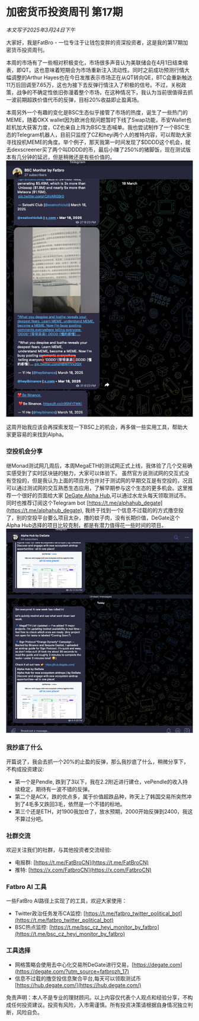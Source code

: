 # 加密货币投资周刊 第17期

_本文写于2025年3月24日下午_


大家好，我是FatBro - 一位专注于让钱包变胖的资深投资者，这是我的第17期加密货币投资周刊。

本周的市场有了一些相对积极变化，市场很多声音认为美联储会在4月1日结束缩表，即QT。这也意味着短期会为市场重新注入流动性。同时之前成功预测行情大幅调整的Arthur Hayes也在今日发推表示市场正在从QT转向QE，BTC会重新触达11万后回调至7.65万，这也为接下去反弹行情注入了积极的信号。不过，关税政策，战争的不确定性依旧弥漫着整个市场，在这种情况下，我认为当前很值得去抓一波前期超跌价值代币的反弹，目标20%收益即止盈离场。

本周另外一个有趣的变化是BSC生态似乎接管了市场的热度，诞生了一些热门的MEME，随着OKX wallet因为欧洲合规问题暂时下线了Swap功能，币安Wallet也趁机加大获客力度，CZ也亲自上阵为BSC生态喊单。我也尝试制作了一个BSC生态的Telegram机器人，目前只监控了CZ和heyi两个人的推特内容，可以帮助大家寻找投机MEME的角度。举个例子，那天我第一时间发现了$DDDD这个机会，就去dexscreener买了两个叫DDDD的币，最后小赚了250%的猪脚饭，现在测试版本有几分钟的延迟，但是稍微还是有些价值的。
![](2025-03-24-14-50-20.png)

这周开始我应该会再探索发现一下BSC上的机会，再多做一些实用工具，帮助大家更容易的来找到Alpha。

### 空投机会分享
继Monad测试网几周后，本周MegaETH的测试网正式上线，我体验了几个交易确实感受到了实时区块链的魅力，大家可以体验下。
虽然官方说测试网的交互式没有空投的，但是我认为上面的项目方也许对于测试网的早期交互是有空投的，况且可以通过测试网的交互熟悉生态应用，了解早期参与这个生态的更多机会。这里推荐一个很好的页面给大家 [DeGate Alpha Hub](https://hub.degate.com/megaeth-testnet),可以通过水龙头每天领取测试币。 
同时也推荐订阅这个Telegram bot [https://t.me/alphahub_degate](https://t.me/alphahub_degate), 我终于找到一个信息不过载的的方式撸空投了，别的空投平台要么项目太杂，撸的蚊子肉，没有长期价值，DeGate这个Alpha Hub选择的项目比较克制，都是有潜力值得花一些时间的项目。
![](2025-03-24-16-29-09.png)

### 我抄底了什么
开篇说了，我会去抓一个20%的止盈的反弹，那么我抄底了什么，稍微分享下，不构成投资建议:
- 第一个是Pendle, 跌到了3以下，我在2.2附近进行建仓，vePendle的收入持续稳定，期待有一波不错的反弹。
- 第二个是ACX，跌的优点多，属于价值超跌品种，昨天上了韩国交易所突然冲到了4毛多又跌回3毛，依然是一个不错的标地。
- 第三个还是ETH，对1900我加仓了，放水预期，2000开始反弹到2400，我这不算过分吧。

### 社群交流
欢迎关注我们的社群，与其他投资者交流经验:
- 电报群: [https://t.me/FatBroCN](https://t.me/FatBroCN)
- 推特: [https://x.com/FatbroCN](https://x.com/FatbroCN)

### Fatbro AI 工具
一些FatBro AI路径上实现了的工具，欢迎大家使用：
- Twitter政治任务发币CA监控: [https://t.me/fatbro_twitter_political_bot](https://t.me/fatbro_twitter_political_bot)
- BSC热点监控: [https://t.me/bsc_cz_heyi_monitor_by_fatbro](https://t.me/bsc_cz_heyi_monitor_by_fatbro)

### 工具选择
- 网格策略会使用去中心化交易所DeGate进行交易，[https://degate.com](https://degate.com/?utm_source=fatbrozh_17)
- 信息不过载的撸空投信息聚合平台,每天可以领取测试币 [https://hub.degate.com/](https://hub.degate.com/)


免责声明：本人不是专业的理财顾问。以上内容仅代表个人观点和经验分享，不构成任何投资建议。投资有风险，入市需谨慎。所有投资决策请根据自身情况独立判断，风险自负。 